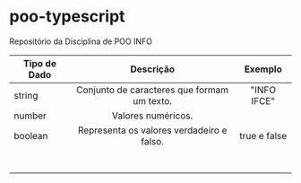 # poo-typescript
Repositório da Disciplina de POO INFO 



| Tipo de Dado  | Descrição                                       | Exemplo      |
| ------------- |:-----------------------------------------------:|:------------:|
| string        | Conjunto de caracteres que formam um texto.     | "INFO IFCE"  |   
| number        | Valores numéricos.                              |              |
| boolean       | Representa os valores verdadeiro e falso.       | true e false |  
|               |                                                 |              |
|               |                                                 |              |
|               |                                                 |              |
|               |                                                 |              |
|               |                                                 |              |
|               |                                                 |              |
|               |                                                 |              |